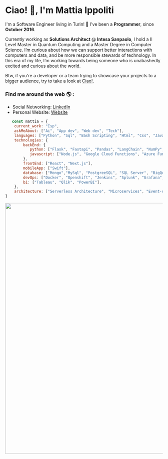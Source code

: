 # Ciao! 👋, I'm Mattia Ippoliti

I'm a Software Engineer living in Turin! 🕌 I've been a **Programmer**, since **October 2016**.

Currently working as **Solutions Architect** @ **Intesa Sanpaolo**, I hold a II Level Master in Quantum Computing and a Master Degree in Computer Science. I’m curious about how we can support better interactions with computers and data, and be more responsible stewards of technology. In this era of my life, I’m working towards being someone who is unabashedly excited and curious about the world.

Btw, if you're a developer or a team trying to showcase your projects to a bigger audience, try to take a look at [Ciao!](https://ciaobang.com).

### Find me around the web 🌎 :
- Social Networking: [LinkedIn](https://www.linkedin.com/in/MattiaIppoliti/)
- Personal Website: [Website](https://mattiaippoliti.pages.dev/)

```js
   const mattia = {
    current_work: "Isp",
    askMeAbout: ["Ai", "App dev", "Web dev", "Tech"],
    languages: ["Python", "Sql", "Bash Scripting", "Html", "Css", "JavaScript", "Typescript", "C/C++"],
    technologies: {
        backEnd: {
           python: ["Flask", "Fastapi", "Pandas", "LangChain", "NumPy", "Matplotlib", "Scikit-Learn", "StatsModels", "SciPy", "Py-Torch", "XGBoost", "PySpark", "Qiskit"],
           javascript: ["Node.js", "Google Cloud Functions", "Azure Functions"]
        },
        frontEnd: ["React", "Next.js"],
        mobileApp: ["Swift"],
        database: ["Mongo","MySql", "PostgreeSQL", "SQL Server", "BigQuery"],  
        devOps: ["Docker", "Openshift", "Jenkins", "Splunk", "Grafana", "SonarQube"],
        bi: ["Tableau", "Qlik", "PowerBI"],
    },
    architecture: ["Serverless Architecture", "Microservices", "Event-driven", "Single page applications"],
}
```

<div align="center">
<picture>
  <img width=800 src="https://cdn.ciaobang.com/image/work/github.png" />
</picture>

</div>  &nbsp;
<div align="center">

